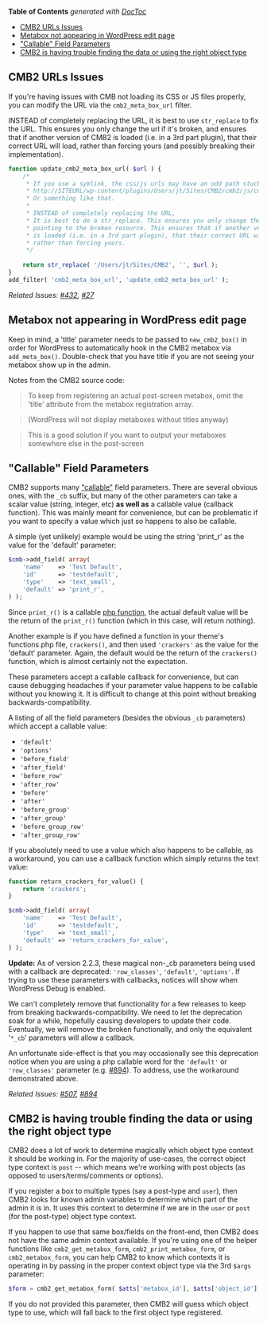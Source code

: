 <!-- START doctoc generated TOC please keep comment here to allow auto update -->
<!-- DON'T EDIT THIS SECTION, INSTEAD RE-RUN doctoc TO UPDATE -->
**Table of Contents**  *generated with [DocToc](https://github.com/thlorenz/doctoc)*

- [CMB2 URLs Issues](#cmb2-urls-issues)
- [Metabox not appearing in WordPress edit page](#metabox-not-appearing-in-wordpress-edit-page)
- ["Callable" Field Parameters](#callable-field-parameters)
- [CMB2 is having trouble finding the data or using the right object type](#cmb2-is-having-trouble-finding-the-data-or-using-the-right-object-type)

<!-- END doctoc generated TOC please keep comment here to allow auto update -->

## CMB2 URLs Issues

If you're having issues with CMB not loading its CSS or JS files properly, you can modify the URL via the `cmb2_meta_box_url` filter.

INSTEAD of completely replacing the URL, it is best to use `str_replace` to fix the URL. This ensures you only change the url if it's broken, and ensures that if another version of CMB2 is loaded (i.e. in a 3rd part plugin), that their correct URL will load, rather than forcing yours (and possibly breaking their implementation).

```php
function update_cmb2_meta_box_url( $url ) {
	/*
	 * If you use a symlink, the css/js urls may have an odd path stuck in the middle, like:
	 * http://SITEURL/wp-content/plugins/Users/jt/Sites/CMB2/cmb2/js/cmb2.js?ver=X.X.X
	 * Or something like that.
	 * 
	 * INSTEAD of completely replacing the URL,
	 * It is best to do a str_replace. This ensures you only change the url if it's 
	 * pointing to the broken resource. This ensures that if another version of CMB2
	 * is loaded (i.e. in a 3rd part plugin), that their correct URL will load,
	 * rather than forcing yours.
	 */
	
	return str_replace( '/Users/jt/Sites/CMB2', '', $url );
}
add_filter( 'cmb2_meta_box_url', 'update_cmb2_meta_box_url' );
```
_Related Issues: [#432](https://github.com/CMB2/CMB2/issues/432), [#27](https://github.com/CMB2/CMB2/issues/27)_

## Metabox not appearing in WordPress edit page

Keep in mind, a 'title' parameter needs to be passed to `new_cmb2_box()` in order for WordPress to automatically hook in the CMB2 metabox via `add_meta_box()`. Double-check that you have title if you are not seeing your metabox show up in the admin.

Notes from the CMB2 source code:
> To keep from registering an actual post-screen metabox, omit the 'title' attribute from the metabox registration array.

> (WordPress will not display metaboxes without titles anyway)

> This is a good solution if you want to output your metaboxes somewhere else in the post-screen


## "Callable" Field Parameters

CMB2 supports many ["callable"](http://php.net/manual/en/function.is-callable.php) field parameters. There are several obvious ones, with the `_cb` suffix, but many of the other parameters can take a scalar value (string, integer, etc) **as well as** a callable value (callback function). This was mainly meant for convenience, but can be problematic if you want to specify a value which just so happens to also be callable. 

A simple (yet unlikely) example would be using the string 'print_r' as the value for the 'default' parameter:

```php
$cmb->add_field( array(
	'name'    => 'Test Default',
	'id'      => 'testdefault',
	'type'    => 'text_small',
	'default' => 'print_r',
) );
```

Since `print_r()` is a callable [php function](http://php.net/manual/en/function.print-r.php), the actual default value will be the return of the `print_r()` function (which in this case, will return nothing).

Another example is if you have defined a function in your theme's functions.php file, `crackers()`, and then used `'crackers'` as the value for the 'default' parameter. Again, the default would be the return of the `crackers()` function, which is almost certainly not the expectation.

These parameters accept a callable callback for convenience, but can cause debugging headaches if your parameter value happens to be callable without you knowing it. It is difficult to change at this point without breaking backwards-compatibility.

A listing of all the field parameters (besides the obvious `_cb` parameters) which accept a callable value:

* `'default'`
* `'options'`
* `'before_field'`
* `'after_field'`
* `'before_row'`
* `'after_row'`
* `'before'`
* `'after'`
* `'before_group'`
* `'after_group'`
* `'before_group_row'`
* `'after_group_row'`

If you absolutely need to use a value which also happens to be callable, as a workaround, you can use a callback function which simply returns the text value:

```php
function return_crackers_for_value() {
	return 'crackers';
}
```

```php
$cmb->add_field( array(
	'name'    => 'Test Default',
	'id'      => 'testdefault',
	'type'    => 'text_small',
	'default' => 'return_crackers_for_value',
) );
```

**Update:** As of version 2.2.3, these magical non-_cb parameters being used with a callback are deprecated: `'row_classes'`, `'default'`, `'options'`. If trying to use these parameters with callbacks, notices will show when WordPress Debug is enabled.

We can't completely remove that functionality for a few releases to keep from breaking backwards-compatibility. We need to let the deprecation soak for a while, hopefully causing developers to update their code. Eventually, we will remove the broken functionally, and only the equivalent '`*_cb`' parameters will allow a callback.

An unfortunate side-effect is that you may occasionally see this deprecation notice when you are using a php callable word for the `'default'` or `'row_classes'` parameter (e.g. [#894](https://github.com/CMB2/CMB2/issues/894)). To address, use the workaround demonstrated above.

_Related Issues: [#507](https://github.com/CMB2/CMB2/issues/507), [#894](https://github.com/CMB2/CMB2/issues/894)_

## CMB2 is having trouble finding the data or using the right object type

CMB2 does a lot of work to determine magically which object type context it should be working in. For the majority of use-cases, the correct object type context is `post` -- which means we're working with post objects (as opposed to users/terms/comments or options).

If you register a box to multiple types (say a post-type and `user`), then CMB2 looks for known admin variables to determine which part of the admin it is in. It uses this context to determine if we are in the `user` or `post` (for the post-type) object type context. 

If you happen to use that same box/fields on the front-end, then CMB2 does not have the same admin context available. If you're using one of the helper functions like `cmb2_get_metabox_form`, `cmb2_print_metabox_form`, or `cmb2_metabox_form`, you can help CMB2 to know which contexts it is operating in by passing in the proper context object type via the 3rd `$args` parameter:

```php
$form = cmb2_get_metabox_form( $atts['metabox_id'], $atts['object_id'], array( 'object_type' => 'user' ) );
```

If you do not provided this parameter, then CMB2 will guess which object type to use, which will fall back to the first object type registered.
